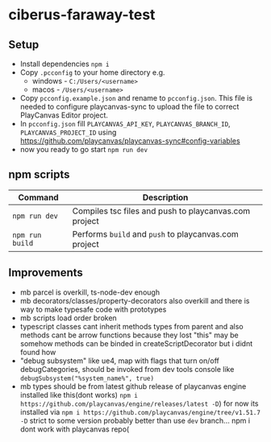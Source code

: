 # ciberus-faraway-test

## Setup

- Install dependencies `npm i`
- Copy `.pcconfig` to your home directory e.g.
  - windows - `C:/Users/<username>`
  - macos - `/Users/<username>`
- Copy `pcconfig.example.json` and rename to `pcconfig.json`. This file is needed to configure playcanvas-sync to upload the file to correct PlayCanvas Editor project.
- In `pcconfig.json` fill `PLAYCANVAS_API_KEY`, `PLAYCANVAS_BRANCH_ID`, `PLAYCANVAS_PROJECT_ID` using https://github.com/playcanvas/playcanvas-sync#config-variables
- now you ready to go start `npm run dev`

## npm scripts

| Command         | Description                                           |
| --------------- | ----------------------------------------------------- |
| `npm run dev`   | Compiles tsc files and push to playcanvas.com project |
| `npm run build` | Performs `build` and `push` to playcanvas.com project |

## Improvements

- mb parcel is overkill, ts-node-dev enough
- mb decorators/classes/property-decorators also overkill and there is way to make typesafe code with prototypes
- mb scripts load order broken
- typescript classes cant inherit methods types from parent and also methods cant be arrow functions because they lost "this" may be somehow methods can be binded in createScriptDecorator but i didnt found how
- "debug subsystem" like ue4, map with flags that turn on/off debugCategories, should be invoked from dev tools console like `debugSubsystem("%system_name%", true)`
- mb types should be from latest github release of playcanvas engine installed like this(dont works) `npm i https://github.com/playcanvas/engine/releases/latest -D`) for now its installed via `npm i https://github.com/playcanvas/engine/tree/v1.51.7 -D` strict to some version probably better than use `dev` branch... npm i dont work with playcanvas repo(
